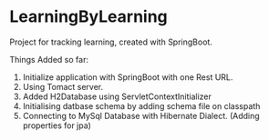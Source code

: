 # LearningByLearning
Project for tracking learning, created with SpringBoot.

Things Added so far:

1. Initialize application with SpringBoot with one Rest URL.
2. Using Tomact server.
3. Added H2Database using ServletContextInitializer
4. Initialising datbase schema by adding schema file on classpath
5. Connecting to MySql Database with Hibernate Dialect. (Adding properties for jpa)
